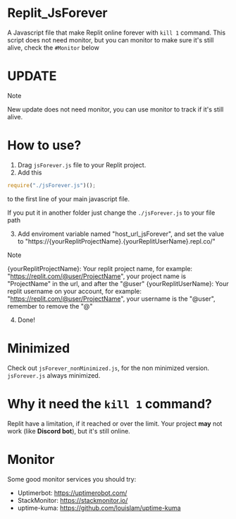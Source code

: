 # Replit_JsForever
A Javascript file that make Replit online forever with `kill 1` command.
This script does not need monitor, but you can monitor to make sure it's still alive, check the `#Monitor` below

# UPDATE
> [!NOTE]  
> New update does not need monitor, you can use monitor to track if it's still alive.

# How to use?
1. Drag `jsForever.js` file to your Replit project.
2. Add this
  ```javascript
  require("./jsForever.js")();
  ```
to the first line of your main javascript file.

If you put it in another folder just change the `./jsForever.js` to your file path

3. Add enviroment variable named "host_url_jsForever", and set the value to "https://{yourReplitProjectName}.{yourReplitUserName}.repl.co/"
> [!NOTE]  
> {yourReplitProjectName}: Your replit project name, for example: "https://replit.com/@user/ProjectName", your project name is "ProjectName" in the url, and after the "@user"
> {yourReplitUserName}: Your replit username on your account, for example: "https://replit.com/@user/ProjectName", your username is the "@user", remember to remove the "@"

4. Done!

# Minimized
Check out `jsForever_nonMinimized.js`, for the non minimized version.
`jsForever.js` always minimized.

# Why it need the `kill 1` command?
Replit have a limitation, if it reached or over the limit. Your project **may** not work (like **Discord bot**), but it's still online.

# Monitor
Some good monitor services you should try:
- Uptimerbot: https://uptimerobot.com/
- StackMonitor: https://stackmonitor.io/
- uptime-kuma: https://github.com/louislam/uptime-kuma
